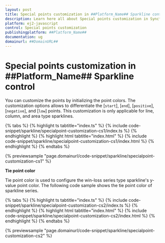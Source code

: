 ```yaml
---
layout: post
title: Special points customization in ##Platform_Name## Sparkline control | Syncfusion
description: Learn here all about Special points customization in Syncfusion ##Platform_Name## Sparkline control of Syncfusion Essential JS 2 and more.
platform: ej2-javascript
control: Special points customization 
publishingplatform: ##Platform_Name##
documentation: ug
domainurl: ##DomainURL##
---
```


# Special points customization in ##Platform_Name## Sparkline control

You can customize the points by initializing the point colors. The customization options allows to differentiate the [`start`], [`end`], [`positive`], [`negative`], and [`low`] points. This customization is only applicable for line, column, and area type sparklines.

{% tabs %}
{% highlight ts tabtitle="index.ts" %}
{% include code-snippet/sparkline/specialpoint-customization-cs1/index.ts %}
{% endhighlight %}
{% highlight html tabtitle="index.html" %}
{% include code-snippet/sparkline/specialpoint-customization-cs1/index.html %}
{% endhighlight %}
{% endtabs %}
          
{% previewsample "page.domainurl/code-snippet/sparkline/specialpoint-customization-cs1" %}

**Tie point color**

Tie point color is used to configure the win-loss series type sparkline's y-value point color. The following code sample shows the tie point color of sparkline series.

{% tabs %}
{% highlight ts tabtitle="index.ts" %}
{% include code-snippet/sparkline/specialpoint-customization-cs2/index.ts %}
{% endhighlight %}
{% highlight html tabtitle="index.html" %}
{% include code-snippet/sparkline/specialpoint-customization-cs2/index.html %}
{% endhighlight %}
{% endtabs %}
          
{% previewsample "page.domainurl/code-snippet/sparkline/specialpoint-customization-cs2" %}
